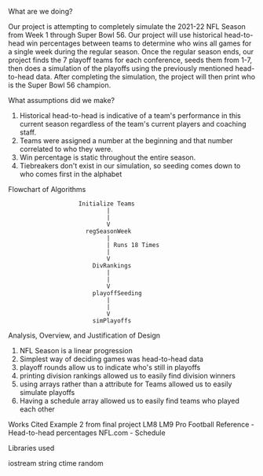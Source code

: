 What are we doing?

Our project is attempting to completely simulate the 2021-22 NFL Season from Week 1 through Super Bowl 56.
Our project will use historical head-to-head win percentages between teams to determine who wins all games
for a single week during the regular season. Once the regular season ends, our project finds the 7 playoff 
teams for each conference, seeds them from 1-7, then does a simulation of the playoffs using the previously
mentioned head-to-head data. After completing the simulation, the project will then print who is the Super
Bowl 56 champion.

What assumptions did we make?

1. Historical head-to-head is indicative of a team's performance in this current season regardless of the 
   team's current players and coaching staff.
2. Teams were assigned a number at the beginning and that number correlated to who they were.
3. Win percentage is static throughout the entire season.
4. Tiebreakers don't exist in our simulation, so seeding comes down to who comes first in the alphabet

Flowchart of Algorithms

                        Initialize Teams
                                |
                                |
                                V
                          regSeasonWeek
                                |
                                | Runs 18 Times
                                |
                                V
                            DivRankings
                                |
                                |
                                V
                            playoffSeeding
                                |
                                |
                                V
                            simPlayoffs


Analysis, Overview, and Justification of Design
1. NFL Season is a linear progression
2. Simplest way of deciding games was head-to-head data
3. playoff rounds allow us to indicate who's still in playoffs
4. printing division rankings allowed us to easily find division winners
5. using arrays rather than a attribute for Teams allowed us to easily simulate playoffs
6. Having a schedule array allowed us to easily find teams who played each other

Works Cited
Example 2 from final project
LM8
LM9
Pro Football Reference - Head-to-head percentages
NFL.com - Schedule

Libraries used

iostream
string
ctime
random

